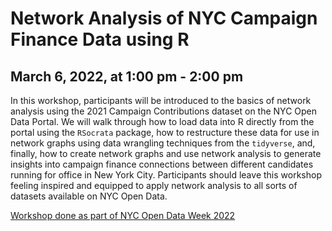 # Network Analysis of NYC Campaign Finance Data using R
## March 6, 2022, at 1:00 pm - 2:00 pm

In this workshop, participants will be introduced to the basics of network analysis using the 2021 Campaign Contributions dataset on the NYC Open Data Portal. We will walk through how to load data into R directly from the portal using the `RSocrata` package, how to restructure these data for use in network graphs using data wrangling techniques from the `tidyverse`, and, finally, how to create network graphs and use network analysis to generate insights into campaign finance connections between different candidates running for office in New York City. Participants should leave this workshop feeling inspired and equipped to apply network analysis to all sorts of datasets available on NYC Open Data.

[Workshop done as part of NYC Open Data Week 2022](https://2022.open-data.nyc/event/network-analysis-of-nyc-campaign-finance-data-using-r/)
